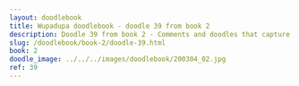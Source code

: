 ```yaml
---
layout: doodlebook
title: Wupadupa doodlebook - doodle 39 from book 2
description: Doodle 39 from book 2 - Comments and doodles that capture the essence of this event  
slug: /doodlebook/book-2/doodle-39.html
book: 2
doodle_image: ../../../images/doodlebook/200304_02.jpg
ref: 39
---	  
```

																																																																							